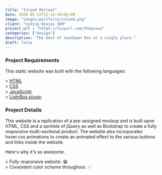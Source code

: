 ```yaml
---
title: "Island Retreat"
date: 2020-05-12T12:14:34+06:00
image: "images/portfolio/island.png"
client: "Coding Ninjas SRM"
project_url : "https://tinyurl.com/5hmyusux"
categories: ["Design"]
description: "The best of Sandipan Das at a single place."
draft: false
---
```


### Project Requirements

This static website was built with the following languages:

&gt; [HTML](https://www.w3schools.com/html/)  
&gt; [CSS](https://www.w3schools.com/css/default.asp)  
&gt; [JavaScript](https://www.w3schools.com/js/default.asp)  
&gt; [LightBox plugin](https://lokeshdhakar.com/projects/lightbox2/)  

### Project Details

This website is a replication of a pre-assigned mockup and is built upon HTML, CSS and a sprinkle of jQuery as well as Bootstrap to create a fully responsive multi-sectional product. The website also incorporates hover.css animations to create an animated effect to the various buttons and links inside the website.

Here's why it's so awesome:

&gt; Fully responsive website. 😁  
&gt; Consistent color scheme throughout. ✅